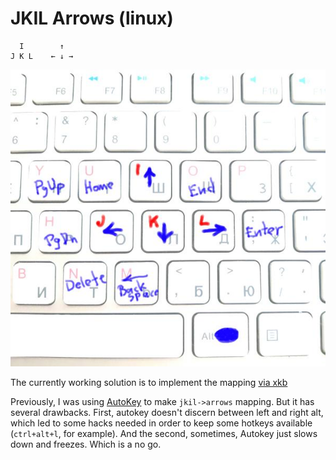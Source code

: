 
# JKIL Arrows (linux)

```
  I        ↑
J K L    ← ↓ →
```

![Image of JKIL](../../images/jkil-keyboard.jpg)

The currently working solution is to implement the mapping [via xkb](xkb)

Previously, I was using [AutoKey](autokey) to make `jkil->arrows` mapping. But it has several drawbacks. First, autokey doesn't discern between left and right alt, which led to some hacks needed in order to keep some hotkeys available (`ctrl+alt+l`, for example). And the second, sometimes, Autokey just slows down and freezes. Which is a no go.